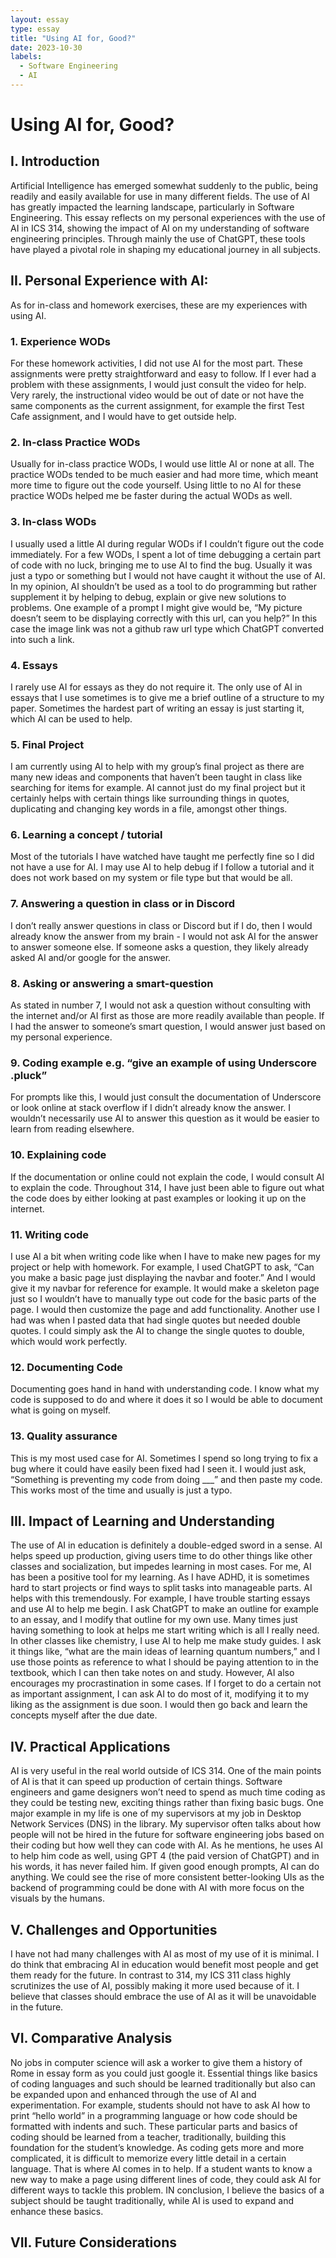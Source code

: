```yaml
---
layout: essay
type: essay
title: "Using AI for, Good?"
date: 2023-10-30
labels:
  - Software Engineering
  - AI
---
```

# Using AI for, Good?
## I. Introduction

Artificial Intelligence has emerged somewhat suddenly to the public, being readily and easily available for use in many different fields. The use of AI has greatly impacted the learning landscape, particularly in Software Engineering. This essay reflects on my personal experiences with the use of AI in ICS 314, showing the impact of AI on my understanding of software engineering principles. Through mainly the use of ChatGPT, these tools have played a pivotal role in shaping my educational journey in all subjects.

## II. Personal Experience with AI:

As for in-class and homework exercises, these are my experiences with using AI.

### 1. Experience WODs
For these homework activities, I did not use AI for the most part. These assignments were pretty straightforward and easy to follow. If I ever had a problem with these assignments, I would just consult the video for help. Very rarely, the instructional video would be out of date or not have the same components as the current assignment, for example the first Test Cafe assignment, and I would have to get outside help. 
### 2. In-class Practice WODs
Usually for in-class practice WODs, I would use little AI or none at all. The practice WODs tended to be much easier and had more time, which meant more time to figure out the code yourself. Using little to no AI for these practice WODs helped me be faster during the actual WODs as well.
### 3. In-class WODs
I usually used a little AI during regular WODs if I couldn’t figure out the code immediately. For a few WODs, I spent a lot of time debugging a certain part of code with no luck, bringing me to use AI to find the bug. Usually it was just a typo or something but I would not have caught it without the use of AI. In my opinion, AI shouldn’t be used as a tool to do programming but rather supplement it by helping to debug, explain or give new solutions to problems. One example of a prompt I might give would be, “My picture doesn’t seem to be displaying correctly with this url, can you help?” In this case the image link was not a github raw url type which ChatGPT converted into such a link.
### 4. Essays
I rarely use AI for essays as they do not require it. The only use of AI in essays that I use sometimes is to give me a brief outline of a structure to my paper. Sometimes the hardest part of writing an essay is just starting it, which AI can be used to help.
### 5. Final Project
I am currently using AI to help with my group’s final project as there are many new ideas and components that haven’t been taught in class like searching for items for example. AI cannot just do my final project but it certainly helps with certain things like surrounding things in quotes, duplicating and changing key words in a file, amongst other things.
### 6. Learning a concept / tutorial
Most of the tutorials I have watched have taught me perfectly fine so I did not have a use for AI. I may use AI to help debug if I follow a tutorial and it does not work based on my system or file type but that would be all.
### 7. Answering a question in class or in Discord
I don’t really answer questions in class or Discord but if I do, then I would already know the answer from my brain - I would not ask AI for the answer to answer someone else. If someone asks a question, they likely already asked AI and/or google for the answer. 
### 8. Asking or answering a smart-question
As stated in number 7, I would not ask a question without consulting with the internet and/or AI first as those are more readily available than people. If I had the answer to someone’s smart question, I would answer just based on my personal experience.
### 9. Coding example e.g. “give an example of using Underscore .pluck”
For prompts like this, I would just consult the documentation of Underscore or look online at stack overflow if I didn’t already know the answer. I wouldn’t necessarily use AI to answer this question as it would be easier to learn from reading elsewhere.
### 10. Explaining code
If the documentation or online could not explain the code, I would consult AI to explain the code. Throughout 314, I have just been able to figure out what the code does by either looking at past examples or looking it up on the internet. 
### 11. Writing code
I use AI a bit when writing code like when I have to make new pages for my project or help with homework. For example, I used ChatGPT to ask, “Can you make a basic page just displaying the navbar and footer.” And I would give it my navbar for reference for example. It would make a skeleton page just so I wouldn’t have to manually type out code for the basic parts of the page. I would then customize the page and add functionality. Another use I had was when I pasted data that had single quotes but needed double quotes. I could simply ask the AI to change the single quotes to double, which would work perfectly.
### 12. Documenting Code
Documenting goes hand in hand with understanding code. I know what my code is supposed to do and where it does it so I would be able to document what is going on myself. 
### 13. Quality assurance
This is my most used case for AI. Sometimes I spend so long trying to fix a bug where it could have easily been fixed had I seen it. I would just ask, “Something is preventing my code from doing ___” and then paste my code. This works most of the time and usually is just a typo. 

## III. Impact of Learning and Understanding
The use of AI in education is definitely a double-edged sword in a sense. AI helps speed up production, giving users time to do other things like other classes and socialization, but impedes learning in most cases. For me, AI has been a positive tool for my learning. As I have ADHD, it is sometimes hard to start projects or find ways to split tasks into manageable parts. AI helps with this tremendously. For example, I have trouble starting essays and use AI to help me begin. I ask ChatGPT to make an outline for example to an essay, and I modify that outline for my own use. Many times just having something to look at helps me start writing which is all I really need. In other classes like chemistry, I use AI to help me make study guides. I ask it things like, “what are the main ideas of learning quantum numbers,” and I use those points as reference to what I should be paying attention to in the textbook, which I can then take notes on and study. However, AI also encourages my procrastination in some cases. If I forget to do a certain not as important assignment, I can ask AI to do most of it, modifying it to my liking as the assignment is due soon. I would then go back and learn the concepts myself after the due date. 

## IV. Practical Applications
AI is very useful in the real world outside of ICS 314. One of the main points of AI is that it can speed up production of certain things. Software engineers and game designers won’t need to spend as much time coding as they could be testing new, exciting things rather than fixing basic bugs. One major example in my life is one of my supervisors at my job in Desktop Network Services (DNS) in the library. My supervisor often talks about how people will not be hired in the future for software engineering jobs based on their coding but how well they can code with AI. As he mentions, he uses AI to help him code as well, using GPT 4 (the paid version of ChatGPT) and in his words, it has never failed him. If given good enough prompts, AI can do anything. We could see the rise of more consistent better-looking UIs as the backend of programming could be done with AI with more focus on the visuals by the humans. 

## V. Challenges and Opportunities
I have not had many challenges with AI as most of my use of it is minimal. I do think that embracing AI in education would benefit most people and get them ready for the future. In contrast to 314, my ICS 311 class highly scrutinizes the use of AI, possibly making it more used because of it. I believe that classes should embrace the use of AI as it will be unavoidable in the future. 

## VI. Comparative Analysis
No jobs in computer science will ask a worker to give them a history of Rome in essay form as you could just google it. Essential things like basics of coding languages and such should be learned traditionally but also can be expanded upon and enhanced through the use of AI and experimentation. For example, students should not have to ask AI how to print “hello world” in a programming language or how code should be formatted with indents and such. These particular parts and basics of coding should be learned from a teacher, traditionally, building this foundation for the student’s knowledge. As coding gets more and more complicated, it is difficult to memorize every little detail in a certain language. That is where AI comes in to help. If a student wants to know a new way to make a page using different lines of code, they could ask AI for different ways to tackle this problem. IN conclusion, I believe the basics of a subject should be taught traditionally, while AI is used to expand and enhance these basics. 

## VII. Future Considerations

